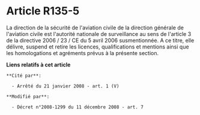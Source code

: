 # Article R135-5

La direction de la sécurité de l'aviation civile de la direction générale de l'aviation civile est l'autorité nationale de
surveillance au sens de l'article 3 de la directive 2006 / 23 / CE du 5 avril 2006 susmentionnée. A ce titre, elle délivre,
suspend et retire les licences, qualifications et mentions ainsi que les homologations et agréments prévus à la présente
section.

**Liens relatifs à cet article**

	**Cité par**:

	  - Arrêté du 21 janvier 2008 - art. 1 (V)

	**Modifié par**:

	  - Décret n°2008-1299 du 11 décembre 2008 - art. 7
